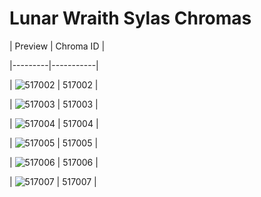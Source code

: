 # Lunar Wraith Sylas Chromas


| Preview | Chroma ID |

|---------|-----------|

| ![517002](https://raw.communitydragon.org/latest/plugins/rcp-be-lol-game-data/global/default/v1/champion-chroma-images/517/517002.png) | 517002 |

| ![517003](https://raw.communitydragon.org/latest/plugins/rcp-be-lol-game-data/global/default/v1/champion-chroma-images/517/517003.png) | 517003 |

| ![517004](https://raw.communitydragon.org/latest/plugins/rcp-be-lol-game-data/global/default/v1/champion-chroma-images/517/517004.png) | 517004 |

| ![517005](https://raw.communitydragon.org/latest/plugins/rcp-be-lol-game-data/global/default/v1/champion-chroma-images/517/517005.png) | 517005 |

| ![517006](https://raw.communitydragon.org/latest/plugins/rcp-be-lol-game-data/global/default/v1/champion-chroma-images/517/517006.png) | 517006 |

| ![517007](https://raw.communitydragon.org/latest/plugins/rcp-be-lol-game-data/global/default/v1/champion-chroma-images/517/517007.png) | 517007 |